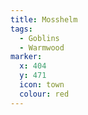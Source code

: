 ```yaml
---
title: Mosshelm
tags:
  - Goblins
  - Warmwood
marker:
  x: 404
  y: 471
  icon: town
  colour: red
---
```

